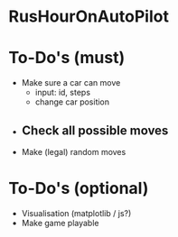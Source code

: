# RusHourOnAutoPilot

# To-Do's (must)

- Make sure a car can move
  - input: id, steps
  - change car position
- Check all possible moves
  -
- Make (legal) random moves

# To-Do's (optional)

- Visualisation (matplotlib / js?)
- Make game playable
